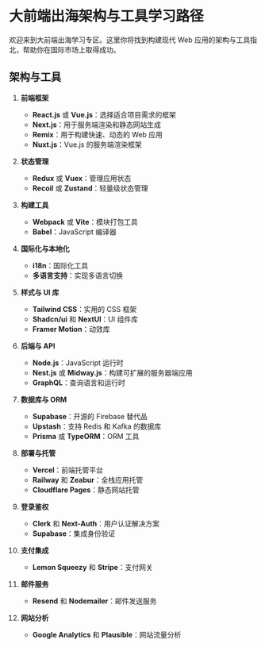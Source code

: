 # 大前端出海架构与工具学习路径

欢迎来到大前端出海学习专区。这里你将找到构建现代 Web 应用的架构与工具指北，帮助你在国际市场上取得成功。

## 架构与工具

1. **前端框架**

   - **React.js** 或 **Vue.js**：选择适合项目需求的框架
   - **Next.js**：用于服务端渲染和静态网站生成
   - **Remix**：用于构建快速、动态的 Web 应用
   - **Nuxt.js**：Vue.js 的服务端渲染框架

2. **状态管理**

   - **Redux** 或 **Vuex**：管理应用状态
   - **Recoil** 或 **Zustand**：轻量级状态管理

3. **构建工具**

   - **Webpack** 或 **Vite**：模块打包工具
   - **Babel**：JavaScript 编译器

4. **国际化与本地化**

   - **i18n**：国际化工具
   - **多语言支持**：实现多语言切换

5. **样式与 UI 库**

   - **Tailwind CSS**：实用的 CSS 框架
   - **Shadcn/ui** 和 **NextUI**：UI 组件库
   - **Framer Motion**：动效库

6. **后端与 API**

   - **Node.js**：JavaScript 运行时
   - **Nest.js** 或 **Midway.js**：构建可扩展的服务器端应用
   - **GraphQL**：查询语言和运行时

7. **数据库与 ORM**

   - **Supabase**：开源的 Firebase 替代品
   - **Upstash**：支持 Redis 和 Kafka 的数据库
   - **Prisma** 或 **TypeORM**：ORM 工具

8. **部署与托管**

   - **Vercel**：前端托管平台
   - **Railway** 和 **Zeabur**：全栈应用托管
   - **Cloudflare Pages**：静态网站托管

9. **登录鉴权**

   - **Clerk** 和 **Next-Auth**：用户认证解决方案
   - **Supabase**：集成身份验证

10. **支付集成**

    - **Lemon Squeezy** 和 **Stripe**：支付网关

11. **邮件服务**

    - **Resend** 和 **Nodemailer**：邮件发送服务

12. **网站分析**
    - **Google Analytics** 和 **Plausible**：网站流量分析
